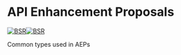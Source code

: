 # API Enhancement Proposals
[![BSR](https://img.shields.io/badge/BSR-Module-0C65EC)][bsr-aep-type][![BSR](https://img.shields.io/badge/BSR-Module-0C65EC)][bsr-aep-conformance]

Common types used in AEPs

[bsr-aep-conformance]: https://buf.build/aep/conformance
[bsr-aep-type]: https://buf.build/aep/type

